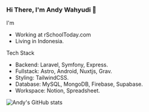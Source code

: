 ### Hi There, I'm Andy Wahyudi 👋

I'm
- Working at rSchoolToday.com
- Living in Indonesia.

Tech Stack
- Backend: Laravel, Symfony, Express.
- Fullstack: Astro, Android, Nuxtjs, Grav.
- Styling: TailwindCSS.
- Database: MySQL, MongoDB, Firebase, Supabase.
- Workspace: Notion, Spreadsheet.

![Andy's GitHub stats](https://github-readme-stats.vercel.app/api?username=andywahyudi&show_icons=true&bg_color=FFFFFF)

